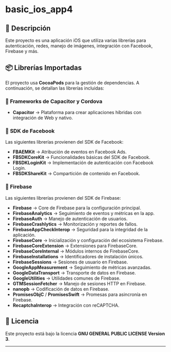 # basic_ios_app4

## 📱 Descripción
Este proyecto es una aplicación iOS que utiliza varias librerías para autenticación, redes, manejo de imágenes, integración con Facebook, Firebase y más.

## 📦 Librerías Importadas
El proyecto usa **CocoaPods** para la gestión de dependencias. A continuación, se detallan las librerías incluidas:

### 🔹 **Frameworks de Capacitor y Cordova**
- **Capacitor** → Plataforma para crear aplicaciones híbridas con integración de Web y nativo.

### 🔹 **SDK de Facebook**
Las siguientes librerías provienen del SDK de Facebook:
- **FBAEMKit** → Atribución de eventos en Facebook Ads.
- **FBSDKCoreKit** → Funcionalidades básicas del SDK de Facebook.
- **FBSDKLoginKit** → Implementación de autenticación con Facebook Login.
- **FBSDKShareKit** → Compartición de contenido en Facebook.

### 🔹 **Firebase**
Las siguientes librerías provienen del SDK de Firebase:
- **Firebase** → Core de Firebase para la configuración principal.
- **FirebaseAnalytics** → Seguimiento de eventos y métricas en la app.
- **FirebaseAuth** → Manejo de autenticación de usuarios.
- **FirebaseCrashlytics** → Monitorización y reportes de fallos.
- **FirebaseAppCheckInterop** → Seguridad para la integridad de la aplicación.
- **FirebaseCore** → Inicialización y configuración del ecosistema Firebase.
- **FirebaseCoreExtension** → Extensiones para FirebaseCore.
- **FirebaseCoreInternal** → Módulos internos de FirebaseCore.
- **FirebaseInstallations** → Identificadores de instalación únicos.
- **FirebaseSessions** → Sesiones de usuario en Firebase.
- **GoogleAppMeasurement** → Seguimiento de métricas avanzadas.
- **GoogleDataTransport** → Transporte de datos en Firebase.
- **GoogleUtilities** → Utilidades comunes de Firebase.
- **GTMSessionFetcher** → Manejo de sesiones HTTP en Firebase.
- **nanopb** → Codificación de datos en Firebase.
- **PromisesObjC** / **PromisesSwift** → Promesas para asincronía en Firebase.
- **RecaptchaInterop** → Integración con reCAPTCHA.

## 📜 Licencia
Este proyecto está bajo la licencia **GNU GENERAL PUBLIC LICENSE Version 3**.

---
